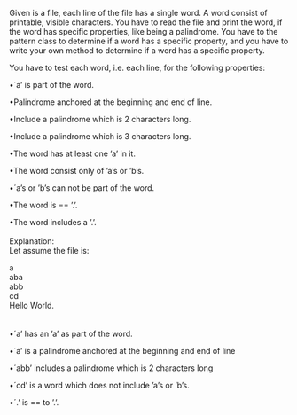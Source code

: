 Given is a file, each line of the file has a single word. A word consist of printable, visible characters. You have to read the file and print the word, if the word has specific properties, like being a palindrome. You have to the pattern class to determine if a word has a specific property, and you have to write your own method to determine if a word has a specific property.

You have to test each word, i.e. each line, for the following properties:

•´a’ is part of the word.

•Palindrome anchored at the beginning and end of line.

•Include a palindrome which is 2 characters long.

•Include a palindrome which is 3 characters long.

•The word has at least one ’a’ in it.

•The word consist only of ’a’s or ’b’s.

•´a’s or ’b’s can not be part of the word.

•The word is == ’.’.

•The word includes a ’.’.
<br><br>
Explanation: <br>
Let assume the file is:<br>

a<br>
aba<br>
abb<br>
cd<br>
Hello World.<br><br><br>
•´a’ has an ’a’ as part of the word.

•´a’ is a palindrome anchored at the beginning and end of line

•´abb’ includes a palindrome which is 2 characters long

•´cd’ is a word which does not include ’a’s or ’b’s.

•´.’ is == to ’.’.
